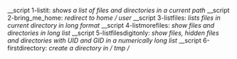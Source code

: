 __script 1-listit: _shows a list of files and directories in a current path_
__script 2-bring_me_home: _redirect to home / user_
__script 3-listfiles: _lists files in current directory in long format_
__script 4-listmorefiles: _show files and directories in long list_
__script 5-listfilesdigitonly: _show files, hidden files and directories with UID and GID in a numerically long list_
__script 6-firstdirectory: _create a directory in / tmp /_